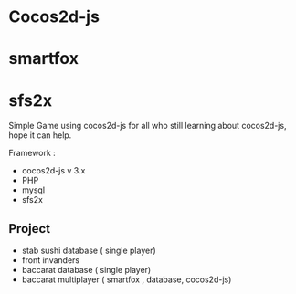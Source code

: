 # Cocos2d-js 
# smartfox
# sfs2x

Simple Game using cocos2d-js
for all who still learning about cocos2d-js, hope it can help.


Framework : 
- cocos2d-js v 3.x
- PHP
- mysql
- sfs2x


Project 
-------
- stab sushi database ( single player)
- front invanders
- baccarat database ( single player)
- baccarat multiplayer ( smartfox , database, cocos2d-js)
